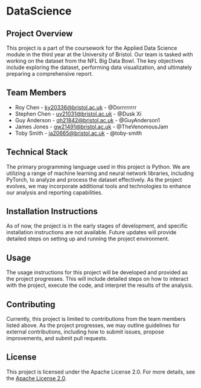 # DataScience

## Project Overview
This project is a part of the coursework for the Applied Data Science module in the third year at the University of Bristol. Our team is tasked with working on the dataset from the NFL Big Data Bowl. The key objectives include exploring the dataset, performing data visualization, and ultimately preparing a comprehensive report.

## Team Members
- Roy Chen - ky20336@bristol.ac.uk - @Dorrrrrrrr
- Stephen Chen - uv21031@bristol.ac.uk - @Dusk Xi
- Guy Anderson - qh21842@bristol.ac.uk - @GuyAnderson1
- James Jones - gw21491@bristol.ac.uk - @TheVenomousJam
- Toby Smith - ja20665@bristol.ac.uk - @toby-smith

## Technical Stack
The primary programming language used in this project is Python. We are utilizing a range of machine learning and neural network libraries, including PyTorch, to analyze and process the dataset effectively. As the project evolves, we may incorporate additional tools and technologies to enhance our analysis and reporting capabilities.

## Installation Instructions
As of now, the project is in the early stages of development, and specific installation instructions are not available. Future updates will provide detailed steps on setting up and running the project environment.

## Usage
The usage instructions for this project will be developed and provided as the project progresses. This will include detailed steps on how to interact with the project, execute the code, and interpret the results of the analysis.

## Contributing
Currently, this project is limited to contributions from the team members listed above. As the project progresses, we may outline guidelines for external contributions, including how to submit issues, propose improvements, and submit pull requests.

## License
This project is licensed under the Apache License 2.0. For more details, see the [Apache License 2.0](https://www.apache.org/licenses/LICENSE-2.0).
